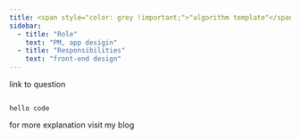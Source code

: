 ```yaml
---
title: <span style="color: grey !important;">"algorithm template"</span>
sidebar:
  - title: "Role"
    text: "PM, app desigin"
  - title: "Responsibilities"
    text: "front-end design"
---
```


link to question

<code>
hello code
</code>

for more explanation visit my blog 
